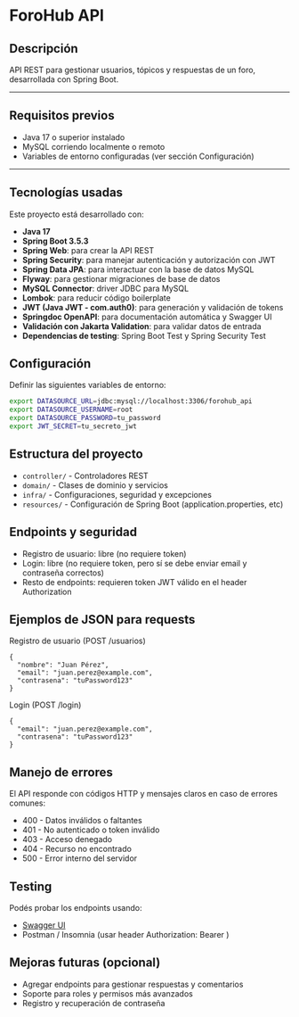 
# ForoHub API

## Descripción

API REST para gestionar usuarios, tópicos y respuestas de un foro, desarrollada con Spring Boot.

---

## Requisitos previos

- Java 17 o superior instalado
- MySQL corriendo localmente o remoto
- Variables de entorno configuradas (ver sección Configuración)

---

## Tecnologías usadas

Este proyecto está desarrollado con:

- **Java 17**  
- **Spring Boot 3.5.3**  
- **Spring Web**: para crear la API REST  
- **Spring Security**: para manejar autenticación y autorización con JWT  
- **Spring Data JPA**: para interactuar con la base de datos MySQL  
- **Flyway**: para gestionar migraciones de base de datos  
- **MySQL Connector**: driver JDBC para MySQL  
- **Lombok**: para reducir código boilerplate  
- **JWT (Java JWT - com.auth0)**: para generación y validación de tokens  
- **Springdoc OpenAPI**: para documentación automática y Swagger UI  
- **Validación con Jakarta Validation**: para validar datos de entrada  
- **Dependencias de testing**: Spring Boot Test y Spring Security Test


## Configuración

Definir las siguientes variables de entorno:

```bash
export DATASOURCE_URL=jdbc:mysql://localhost:3306/forohub_api
export DATASOURCE_USERNAME=root
export DATASOURCE_PASSWORD=tu_password
export JWT_SECRET=tu_secreto_jwt
```

## Estructura del proyecto

- `controller/` - Controladores REST  
- `domain/` - Clases de dominio y servicios  
- `infra/` - Configuraciones, seguridad y excepciones  
- `resources/` - Configuración de Spring Boot (application.properties, etc)  

## Endpoints y seguridad

- Registro de usuario: libre (no requiere token)  
- Login: libre (no requiere token, pero sí se debe enviar email y contraseña correctos)
- Resto de endpoints: requieren token JWT válido en el header Authorization  

## Ejemplos de JSON para requests
Registro de usuario (POST /usuarios)

```
{
  "nombre": "Juan Pérez",
  "email": "juan.perez@example.com",
  "contrasena": "tuPassword123"
}
```

Login (POST /login)

```
{
  "email": "juan.perez@example.com",
  "contrasena": "tuPassword123"
}
```

## Manejo de errores

El API responde con códigos HTTP y mensajes claros en caso de errores comunes:

- 400 - Datos inválidos o faltantes  
- 401 - No autenticado o token inválido  
- 403 - Acceso denegado  
- 404 - Recurso no encontrado  
- 500 - Error interno del servidor  

## Testing

Podés probar los endpoints usando:

- [Swagger UI](http://localhost:8080/swagger-ui/index.html)  
- Postman / Insomnia (usar header Authorization: Bearer <token>)

## Mejoras futuras (opcional)

- Agregar endpoints para gestionar respuestas y comentarios  
- Soporte para roles y permisos más avanzados  
- Registro y recuperación de contraseña 

